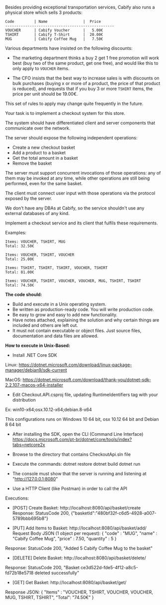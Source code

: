 Besides providing exceptional transportation services, Cabify also runs a physical store which sells 3 products:

```
Code         | Name                |  Price
-------------------------------------------------
VOUCHER      | Cabify Voucher      |   5.00€
TSHIRT       | Cabify T-Shirt      |  20.00€
MUG          | Cabify Coffee Mug   |   7.50€
```

Various departments have insisted on the following discounts:

 * The marketing department thinks a buy 2 get 1 free promotion will work best (buy two of the same product, get one free), and would like this to only apply to `VOUCHER` items.

 * The CFO insists that the best way to increase sales is with discounts on bulk purchases (buying x or more of a product, the price of that product is reduced), and requests that if you buy 3 or more `TSHIRT` items, the price per unit should be 19.00€.

This set of rules to apply may change quite frequently in the future.

Your task is to implement a checkout system for this store.

The system should have differentiated client and server components that communicate over the network.

The server should expose the following independent operations:

- Create a new checkout basket
- Add a product to a basket
- Get the total amount in a basket
- Remove the basket

The server must support concurrent invocations of those operations: any of them may be invoked at any time, while other operations are still being performed, even for the same basket.

The client must connect user input with those operations via the protocol exposed by the server.

We don't have any DBAs at Cabify, so the service shouldn't use any external databases of any kind.

Implement a checkout service and its client that fulfils these requirements.

Examples:

    Items: VOUCHER, TSHIRT, MUG
    Total: 32.50€

    Items: VOUCHER, TSHIRT, VOUCHER
    Total: 25.00€

    Items: TSHIRT, TSHIRT, TSHIRT, VOUCHER, TSHIRT
    Total: 81.00€

    Items: VOUCHER, TSHIRT, VOUCHER, VOUCHER, MUG, TSHIRT, TSHIRT
    Total: 74.50€

**The code should:**
- Build and execute in a Unix operating system.
- Be written as production-ready code. You will write production code.
- Be easy to grow and easy to add new functionality.
- Have notes attached, explaining the solution and why certain things are included and others are left out.
- It must not contain executable or object files. Just source files, documentation and data files are allowed.


**How to execute in Unix-Based:**

- Install .NET Core SDK

Linux: https://dotnet.microsoft.com/download/linux-package-manager/debian9/sdk-current

MacOS: https://dotnet.microsoft.com/download/thank-you/dotnet-sdk-2.2.107-macos-x64-installer

- Edit Checkout.API.csproj file, updating RuntimeIdentifiers tag with your distribution

Ex: <RuntimeIdentifiers>win10-x64;osx.10.12-x64;debian.8-x64</RuntimeIdentifiers>

This configurations runs on Windows 10 64 bit, osx 10.12 64 bit and Debian 8 64 bit

- After installing the SDK, open the CLI (Command Line Interface)
https://docs.microsoft.com/pt-br/dotnet/core/tools/index?tabs=netcore2x

- Browse to the directory that contains CheckoutApi.sln file
- Execute the commands:
dotnet restore
dotnet build
dotnet run

- The console must show that the server is running and listening at "http://127.0.0.1:8080"

- Use a HTTP Client (like Postman) in order to call the API

Executions:

- [POST] Create Basket: http://localhost:8080/api/basket/create
Response: StatusCode 200, {"basketId":"480bf32f-c6d5-4928-a007-5789bbb695b8"}

- [PUT] Add Items to Basket: http://localhost:8080/api/basket/add/<basketId>
Request Body JSON (1 object per request): 
		{
			"code" : "MUG",
			"name" : "Cabify Coffee Mug",
			"price" : 7.50,
			"quantity" : 5
		}

Response: StatusCode 200, "Added 5 Cabify Coffee Mug to the basket"

- [DELETE] Delete Basket: http://localhost:8080/api/basket/delete/<basketId>

Response: StatusCode 200, "Basket ce3d522d-fde5-4f12-a8c5-fd72b18e5718 deleted successfully"

- [GET] Get Basket: http://localhost:8080/api/basket/get/<basketId>

Response JSON:
		{
			"Items" : "VOUCHER, TSHIRT, VOUCHER, VOUCHER, MUG, TSHIRT, TSHIRT",
			"Total": "74.50€"
		}
